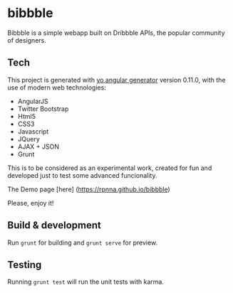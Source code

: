 # bibbble
Bibbble is a simple webapp built on Dribbble APIs, the popular community of designers.

## Tech

This project is generated with [yo angular generator](https://github.com/yeoman/generator-angular)
version 0.11.0, with the use of modern web technologies:
- AngularJS
- Twitter Bootstrap
- Html5
- CSS3
- Javascript
- JQuery
- AJAX + JSON
- Grunt

This is to be considered as an experimental work, created for fun and developed just to test some advanced funcionality.

The Demo page [here] (https://rpnna.github.io/bibbble)

Please, enjoy it!

## Build & development

Run `grunt` for building and `grunt serve` for preview.

## Testing

Running `grunt test` will run the unit tests with karma.
